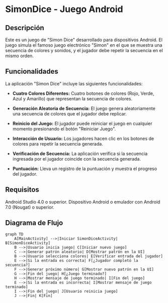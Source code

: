 # SimonDice - Juego Android

## Descripción

Este es un juego de "Simon Dice" desarrollado para dispositivos Android. El juego simula el famoso juego electrónico "Simon" en el que se muestra una secuencia de colores y sonidos, y el jugador debe repetir la secuencia en el mismo orden.

## Funcionalidades

La aplicación "Simon Dice" incluye las siguientes funcionalidades:

- **Cuatro Colores Diferentes:** Cuatro botones de colores (Rojo, Verde, Azul y Amarillo) que representan la secuencia de colores.

- **Generación Aleatoria de Secuencia:** El juego genera aleatoriamente una secuencia de colores que el jugador debe replicar.

- **Reinicio del Juego:** El jugador puede reiniciar el juego en cualquier momento presionando el botón "Reiniciar Juego".

- **Interacción de Usuario:** Los jugadores hacen clic en los botones de colores para repetir la secuencia generada.

- **Verificación de Secuencia:** La aplicación verifica si la secuencia ingresada por el jugador coincide con la secuencia generada.

- **Puntuación:** Lleva un registro de la puntuación y muestra el progreso del jugador.

## Requisitos
Android Studio 4.0 o superior.
Dispositivo Android o emulador con Android 7.0 (Nougat) o superior.

## Diagrama de Flujo

```mermaid
graph TD
    A[MainActivity] -->|Iniciar SimonDiceActivity| B[SimonDiceActivity]
    B -->|Usuario inicia juego| C[Iniciar nuevo juego]
    C -->|Generar patrón aleatorio| D[Mostrar patrón en la UI]
    B -->|Usuario selecciona colores| E[Verificar entrada del jugador]
    E -->|Si la entrada es correcta| F[¿Jugador completó la secuencia?]
    F -->|Generar próximo número| G[Mostrar nuevo patrón en la UI]
    G -->|Fin del juego| H[¿Juego terminado?]
    H -->|Mostrar mensaje de juego terminado| I[Fin del juego]
    E -->|Si la entrada es incorrecta| I[Mostrar mensaje de juego terminado]
    I -->|Fin del juego| J[Usuario reinicia juego]
    J -->|Fin| K[Fin]



